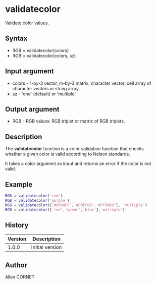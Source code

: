 # validatecolor

Validate color values.

## Syntax

- RGB = validatecolor(colors)
- RGB = validatecolor(colors, sz)

## Input argument

- colors - 1-by-3 vector, m-by-3 matrix, character vector, cell array of character vectors or string array.
- sz - 'one' (default) or 'multiple'

## Output argument

- RGB - RGB values: RGB triplet or matrix of RGB triplets.

## Description

  <p>The <b>validatecolor</b> function is a color validation function that checks whether a given color is valid according to Nelson standards.</p>
  <p>It takes a color argument as input and returns an error if the color is not valid.</p>

## Example

```matlab
RGB = validatecolor('red')
RGB = validatecolor('purple')
RGB = validatecolor({'#8000FF','#00FF00','#FF9900'}, 'multiple')
RGB = validatecolor({'red','green','blue'},'multiple')
```

## History

| Version | Description     |
| ------- | --------------- |
| 1.0.0   | initial version |

## Author

Allan CORNET
